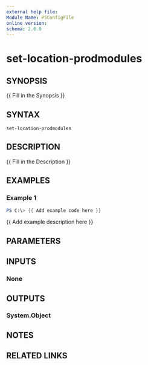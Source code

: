 ```yaml
---
external help file:
Module Name: PSConfigFile
online version:
schema: 2.0.0
---
```


# set-location-prodmodules

## SYNOPSIS
{{ Fill in the Synopsis }}

## SYNTAX

```
set-location-prodmodules
```

## DESCRIPTION
{{ Fill in the Description }}

## EXAMPLES

### Example 1
```powershell
PS C:\> {{ Add example code here }}
```

{{ Add example description here }}

## PARAMETERS

## INPUTS

### None

## OUTPUTS

### System.Object
## NOTES

## RELATED LINKS
